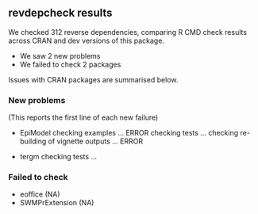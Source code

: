 ## revdepcheck results

We checked 312 reverse dependencies, comparing R CMD check results across CRAN and dev versions of this package.

 * We saw 2 new problems
 * We failed to check 2 packages

Issues with CRAN packages are summarised below.

### New problems
(This reports the first line of each new failure)

* EpiModel
  checking examples ... ERROR
  checking tests ...
  checking re-building of vignette outputs ... ERROR

* tergm
  checking tests ...

### Failed to check

* eoffice        (NA)
* SWMPrExtension (NA)
